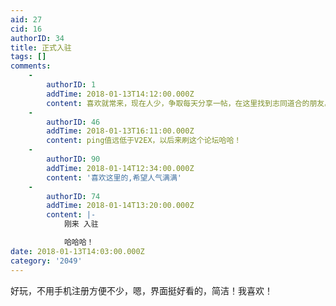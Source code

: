 ```yaml
---
aid: 27
cid: 16
authorID: 34
title: 正式入驻
tags: []
comments:
    -
        authorID: 1
        addTime: 2018-01-13T14:12:00.000Z
        content: 喜欢就常来，现在人少，争取每天分享一帖，在这里找到志同道合的朋友。
    -
        authorID: 46
        addTime: 2018-01-13T16:11:00.000Z
        content: ping值远低于V2EX，以后来刷这个论坛哈哈！
    -
        authorID: 90
        addTime: 2018-01-14T12:34:00.000Z
        content: '喜欢这里的,希望人气满满'
    -
        authorID: 74
        addTime: 2018-01-14T13:20:00.000Z
        content: |-
            刚来 入驻

            哈哈哈！
date: 2018-01-13T14:03:00.000Z
category: '2049'
---
```


好玩，不用手机注册方便不少，嗯，界面挺好看的，简洁！我喜欢！

